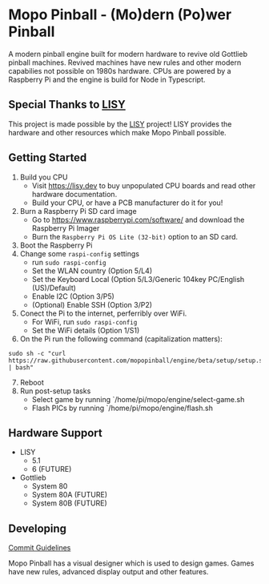 # Mopo Pinball - (Mo)dern (Po)wer Pinball

A modern pinball engine built for modern hardware to revive old Gottlieb pinball machines. Revived machines have new rules and other modern capabilies not possible on 1980s hardware. CPUs are powered by a Raspberry Pi and the engine is build for Node in Typescript.

## Special Thanks to [LISY](https://lisy.dev)

This project is made possible by the [LISY](https://lisy.dev) project! LISY provides the hardware and other resources which make Mopo Pinball possible.

## Getting Started

1. Build you CPU
    * Visit https://lisy.dev to buy unpopulated CPU boards and read other hardware documentation.
    * Build your CPU, or have a PCB manufacturer do it for you!
2. Burn a Raspberry Pi SD card image
    * Go to https://www.raspberrypi.com/software/ and download the Raspberry Pi Imager
    * Burn the `Raspberry Pi OS Lite (32-bit)` option to an SD card.
3. Boot the Raspberry Pi
4. Change some `raspi-config` settings
    * run `sudo raspi-config`
    * Set the WLAN country (Option 5/L4)
    * Set the Keyboard Local (Option 5/L3/Generic 104key PC/English (US)/Default)
    * Enable I2C (Option 3/P5)
    * (Optional) Enable SSH (Option 3/P2)
5. Conect the Pi to the internet, perferribly over WiFi.
    * For WiFi, run `sudo raspi-config`
    * Set the WiFi details (Option 1/S1)
5. On the Pi run the following command (capitalization matters):

```
sudo sh -c "curl https://raw.githubusercontent.com/mopopinball/engine/beta/setup/setup.sh | bash"
```

7. Reboot
8. Run post-setup tasks
    * Select game by running `/home/pi/mopo/engine/select-game.sh
    * Flash PICs by running `/home/pi/mopo/engine/flash.sh

## Hardware Support

* LISY
    * 5.1
    * 6 (FUTURE)
* Gottlieb
    * System 80
    * System 80A (FUTURE)
    * System 80B (FUTURE)

## Developing

[Commit Guidelines](https://github.com/angular/angular.js/blob/master/DEVELOPERS.md#-git-commit-guidelines)

Mopo Pinball has a visual designer which is used to design games. Games have new rules, advanced display output and
other features.